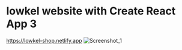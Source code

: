 # lowkel website with Create React App 3
https://lowkel-shop.netlify.app
![Screenshot_1](https://user-images.githubusercontent.com/40970351/149688791-26dbae3f-cace-4e23-a50c-489e9c34099f.png)
